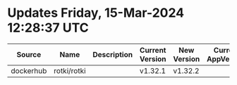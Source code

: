 # Updates Friday, 15-Mar-2024 12:28:37 UTC
| Source    | Name        | Description | Current Version | New Version | Current AppVersion | New AppVersion | Reference                                 |
| --------- | ----------- | ----------- | --------------- | ----------- | ------------------ | -------------- | ----------------------------------------- |
| dockerhub | rotki/rotki |             | v1.32.1         | v1.32.2     |                    |                | https://hub.docker.com/r/rotki/rotki/tags |

